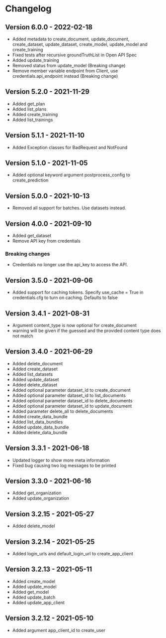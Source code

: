 # Changelog

## Version 6.0.0 - 2022-02-18

- Added metadata to create_document, update_document, create_dataset, update_dataset, create_model, update_model and create_training
- Fixed tests after recursive groundTruthList in Open API Spec
- Added update_training
- Removed status from update_model (Breaking change)
- Remove member variable endpoint from Client, use credentials.api_endpoint instead (Breaking change)

## Version 5.2.0 - 2021-11-29

- Added get_plan
- Added list_plans
- Added create_training
- Added list_trainings

## Version 5.1.1 - 2021-11-10

- Added Exception classes for BadRequest and NotFound

## Version 5.1.0 - 2021-11-05

- Added optional keyword argument postprocess_config to create_prediction

## Version 5.0.0 - 2021-10-13

- Removed all support for batches. Use datasets instead.

## Version 4.0.0 - 2021-09-10

- Added get_dataset
- Remove API key from credentials

### Breaking changes

- Credentials no longer use the api_key to access the API.

## Version 3.5.0 - 2021-09-06

- Added support for caching tokens. Specify use_cache = True in credentials.cfg to turn on caching. Defaults to false

## Version 3.4.1 - 2021-08-31

- Argument content_type is now optional for create_document
- warning will be given if the guessed and the provided content type does not match

## Version 3.4.0 - 2021-06-29

- Added delete_document
- Added create_dataset
- Added list_datasets
- Added update_dataset
- Added delete_dataset
- Added optional parameter dataset_id to create_document
- Added optional parameter dataset_id to list_documents
- Added optional parameter dataset_id to delete_documents
- Added optional parameter dataset_id to update_document
- Added parameter delete_all to delete_documents
- Added create_data_bundle
- Added list_data_bundles
- Added update_data_bundle
- Added delete_data_bundle

## Version 3.3.1 - 2021-06-18

- Updated logger to show more meta information
- Fixed bug causing two log messages to be printed

## Version 3.3.0 - 2021-06-16

- Added get_organization
- Added update_organization

## Version 3.2.15 - 2021-05-27

- Added delete_model

## Version 3.2.14 - 2021-05-25

- Added login_urls and default_login_url to create_app_client

## Version 3.2.13 - 2021-05-11

- Added create_model
- Added update_model
- Added get_model
- Added update_batch
- Added update_app_client

## Version 3.2.12 - 2021-05-10

- Added argument app_client_id to create_user

